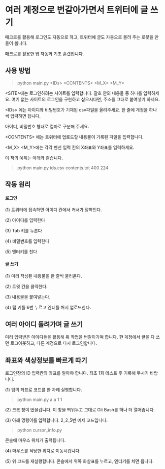 # 여러 계정으로 번갈아가면서 트위터에 글 쓰기

매크로를 활용해 로그인도 자동으로 하고, 트위터에 글도 자동으로 올려 주는 로봇을 만들어 봅니다. 

매크로를 활용한 웹 자동화 기초 훈련입니다.

## 사용 방법
> python main.py <IDs\> <CONTENTS\> <M_X\> <M_Y\>


<SITE\>에는 로그인하려는 사이트를 입력합니다. 괄호 안의 내용물 중 하나를 입력하세요.
여기 없는 사이트의 로그인을 구현하고 싶으시다면, 주소를 그대로 붙여넣기 하세요.


 <IDs\> 에는 아이디와 비밀번호가 기재된 csv파일을 올려주세요. 한 줄에 계정을 하나씩 입력하면 됩니다. 
 
 아이디, 비밀번호 형태로 컴마로 구분해 주세요.
 
 <CONTENTS\> 에는 트위터에 업로드할 내용물이 기록된 파일을 입력합니다.
 
 <M_X\> <M_Y\>에는 각각 멘션 입력 칸의 X좌표와 Y좌표를 입력하세요.
 
 이 책의 예제는 아래와 같습니다.
 
 > python main.py ids.csv contents.txt 400 224

## 작동 원리
#### 로그인
(1) 트위터에 접속하면 아이디 칸에서 커서가 깜빡인다.

(2) 아이디를 입력한다

(3) Tab 키를 누른다

(4) 비밀번호를 입력한다

(5) 엔터키를 친다

#### 글 쓰기
(1) 미리 작성된 내용물을 한 줄씩 불러온다.

(2) 트윗 칸을 클릭한다.

(3) 내용물을 붙여넣는다.

(4) 탭 키를 6번 누르고 엔터를 쳐서 업로드한다.

## 여러 아이디 돌려가며 글 쓰기
미리 입력받은 아이디들을 활용해 위 작업을 번갈아가며 합니다. 한 계정에서 글을 다 쓰면 로그아웃하고, 다른 계정으로 다시 로그인합니다.



## 좌표와 색상정보를 빠르게 따기
로그인창의 ID 입력칸의 좌표를 알아야 합니다. 최초 1회 테스트 후 기록해 두시기 바랍니다.

(1) 임의 좌표로  코드를 한 차례 실행합니다.
> python main.py a a 1 1

(2) 크롬 창이 떴을겁니다. 이 창을 띄워두고 그대로 Git Bash를 하나 더 열어줍니다.

(3) 아래 명령어를 입력합니다. 2_2_5번 예제 코드입니다.
> python cursor_info.py

콘솔에 마우스 위치가 출력됩니다.

(4) 마우스를 적당한 위치로 이동시킵니다.

(5) 위 코드를 재실행합니다. 콘솔에서 위쪽 화살표를 누르고, 엔터키를 치면 됩니다.